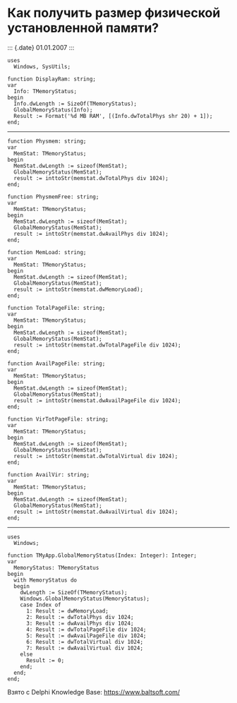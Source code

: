 Как получить размер физической установленной памяти?
====================================================

::: {.date}
01.01.2007
:::

    uses
      Windows, SysUtils;
     
    function DisplayRam: string;
    var
      Info: TMemoryStatus;
    begin
      Info.dwLength := SizeOf(TMemoryStatus);
      GlobalMemoryStatus(Info);
      Result := Format('%d MB RAM', [(Info.dwTotalPhys shr 20) + 1]);
    end;

------------------------------------------------------------------------

    function Physmem: string;
    var
      MemStat: TMemoryStatus;
    begin
      MemStat.dwLength := sizeof(MemStat);
      GlobalMemoryStatus(MemStat);
      result := inttoStr(memstat.dwTotalPhys div 1024);
    end;
     
    function PhysmemFree: string;
    var
      MemStat: TMemoryStatus;
    begin
      MemStat.dwLength := sizeof(MemStat);
      GlobalMemoryStatus(MemStat);
      result := inttoStr(memstat.dwAvailPhys div 1024);
    end;
     
    function MemLoad: string;
    var
      MemStat: TMemoryStatus;
    begin
      MemStat.dwLength := sizeof(MemStat);
      GlobalMemoryStatus(MemStat);
      result := inttoStr(memstat.dwMemoryLoad);
    end;
     
    function TotalPageFile: string;
    var
      MemStat: TMemoryStatus;
    begin
      MemStat.dwLength := sizeof(MemStat);
      GlobalMemoryStatus(MemStat);
      result := inttoStr(memstat.dwTotalPageFile div 1024);
    end;
     
    function AvailPageFile: string;
    var
      MemStat: TMemoryStatus;
    begin
      MemStat.dwLength := sizeof(MemStat);
      GlobalMemoryStatus(MemStat);
      result := inttoStr(memstat.dwAvailPageFile div 1024);
    end;
     
    function VirTotPageFile: string;
    var
      MemStat: TMemoryStatus;
    begin
      MemStat.dwLength := sizeof(MemStat);
      GlobalMemoryStatus(MemStat);
      result := inttoStr(memstat.dwTotalVirtual div 1024);
    end;
     
    function AvailVir: string;
    var
      MemStat: TMemoryStatus;
    begin
      MemStat.dwLength := sizeof(MemStat);
      GlobalMemoryStatus(MemStat);
      result := inttoStr(memstat.dwAvailVirtual div 1024);
    end;

------------------------------------------------------------------------

    uses
      Windows;
     
    function TMyApp.GlobalMemoryStatus(Index: Integer): Integer;
    var
      MemoryStatus: TMemoryStatus
    begin
      with MemoryStatus do
      begin
        dwLength := SizeOf(TMemoryStatus);
        Windows.GlobalMemoryStatus(MemoryStatus);
        case Index of
          1: Result := dwMemoryLoad;
          2: Result := dwTotalPhys div 1024;
          3: Result := dwAvailPhys div 1024;
          4: Result := dwTotalPageFile div 1024;
          5: Result := dwAvailPageFile div 1024;
          6: Result := dwTotalVirtual div 1024;
          7: Result := dwAvailVirtual div 1024;
        else
          Result := 0;
        end;
      end;
    end;

Взято с Delphi Knowledge Base: <https://www.baltsoft.com/>
